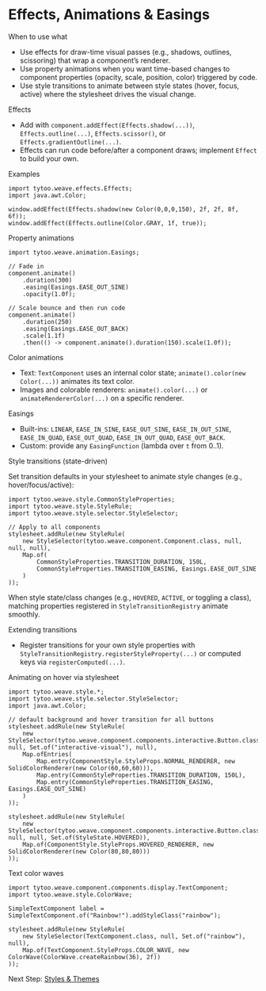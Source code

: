 # Effects, Animations & Easings

When to use what
- Use effects for draw-time visual passes (e.g., shadows, outlines, scissoring) that wrap a component’s renderer.
- Use property animations when you want time-based changes to component properties (opacity, scale, position, color) triggered by code.
- Use style transitions to animate between style states (hover, focus, active) where the stylesheet drives the visual change.

Effects
- Add with `component.addEffect(Effects.shadow(...))`, `Effects.outline(...)`, `Effects.scissor()`, or `Effects.gradientOutline(...)`.
- Effects can run code before/after a component draws; implement `Effect` to build your own.

Examples

```
import tytoo.weave.effects.Effects;
import java.awt.Color;

window.addEffect(Effects.shadow(new Color(0,0,0,150), 2f, 2f, 8f, 6f));
window.addEffect(Effects.outline(Color.GRAY, 1f, true));
```

Property animations

```
import tytoo.weave.animation.Easings;

// Fade in
component.animate()
    .duration(300)
    .easing(Easings.EASE_OUT_SINE)
    .opacity(1.0f);

// Scale bounce and then run code
component.animate()
    .duration(250)
    .easing(Easings.EASE_OUT_BACK)
    .scale(1.1f)
    .then(() -> component.animate().duration(150).scale(1.0f));
```

Color animations
- Text: `TextComponent` uses an internal color state; `animate().color(new Color(...))` animates its text color.
- Images and colorable renderers: `animate().color(...)` or `animateRendererColor(...)` on a specific renderer.

Easings
- Built-ins: `LINEAR`, `EASE_IN_SINE`, `EASE_OUT_SINE`, `EASE_IN_OUT_SINE`, `EASE_IN_QUAD`, `EASE_OUT_QUAD`, `EASE_IN_OUT_QUAD`, `EASE_OUT_BACK`.
- Custom: provide any `EasingFunction` (lambda over `t` from 0..1).

Style transitions (state-driven)

Set transition defaults in your stylesheet to animate style changes (e.g., hover/focus/active):

```
import tytoo.weave.style.CommonStyleProperties;
import tytoo.weave.style.StyleRule;
import tytoo.weave.style.selector.StyleSelector;

// Apply to all components
stylesheet.addRule(new StyleRule(
    new StyleSelector(tytoo.weave.component.Component.class, null, null, null),
    Map.of(
        CommonStyleProperties.TRANSITION_DURATION, 150L,
        CommonStyleProperties.TRANSITION_EASING, Easings.EASE_OUT_SINE
    )
));
```



When style state/class changes (e.g., `HOVERED`, `ACTIVE`, or toggling a class), matching properties registered in `StyleTransitionRegistry` animate smoothly.

Extending transitions
- Register transitions for your own style properties with `StyleTransitionRegistry.registerStyleProperty(...)` or computed keys via `registerComputed(...)`.

Animating on hover via stylesheet

```
import tytoo.weave.style.*;
import tytoo.weave.style.selector.StyleSelector;
import java.awt.Color;

// default background and hover transition for all buttons
stylesheet.addRule(new StyleRule(
    new StyleSelector(tytoo.weave.component.components.interactive.Button.class, null, Set.of("interactive-visual"), null),
    Map.ofEntries(
        Map.entry(ComponentStyle.StyleProps.NORMAL_RENDERER, new SolidColorRenderer(new Color(60,60,60))),
        Map.entry(CommonStyleProperties.TRANSITION_DURATION, 150L),
        Map.entry(CommonStyleProperties.TRANSITION_EASING, Easings.EASE_OUT_SINE)
    )
));

stylesheet.addRule(new StyleRule(
    new StyleSelector(tytoo.weave.component.components.interactive.Button.class, null, null, Set.of(StyleState.HOVERED)),
    Map.of(ComponentStyle.StyleProps.HOVERED_RENDERER, new SolidColorRenderer(new Color(80,80,80)))
));
```

Text color waves

```
import tytoo.weave.component.components.display.TextComponent;
import tytoo.weave.style.ColorWave;

SimpleTextComponent label = SimpleTextComponent.of("Rainbow!").addStyleClass("rainbow");

stylesheet.addRule(new StyleRule(
    new StyleSelector(TextComponent.class, null, Set.of("rainbow"), null),
    Map.of(TextComponent.StyleProps.COLOR_WAVE, new ColorWave(ColorWave.createRainbow(36), 2f))
));
```

Next Step: [Styles & Themes](https://github.com/trethore/Weave/blob/main/docs/styles-themes.md)
